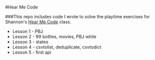 #Hear Me Code

###This repo includes code I wrote to solve the playtime exercises for Shannon's [Hear Me Code](http://hearmecode.com/ "Hear Me Code") class.


<ul>
<li>Lesson 1 - PBJ</li>
<li>Lesson 2 - 99 bottles, movies, PBJ while</li>
<li>Lesson 3 - states</li>
<li>Lesson 4 - csvtolist, deduplicate, csvtodict</li>
<li>Lesson 5 - first api</li>
